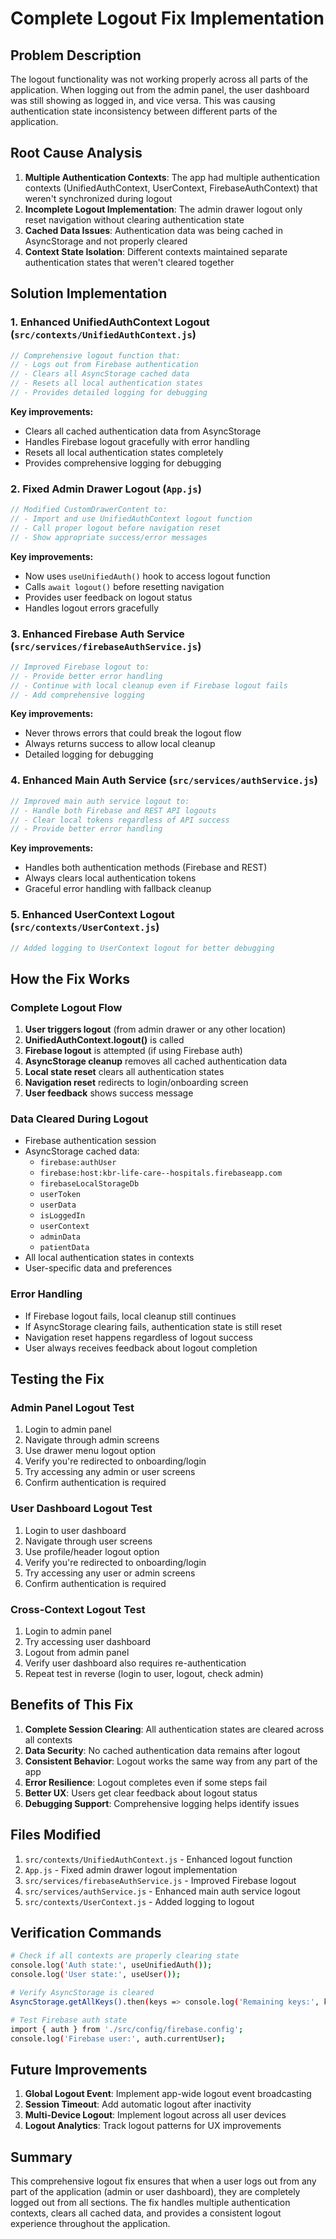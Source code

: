 # Complete Logout Fix Implementation

## Problem Description
The logout functionality was not working properly across all parts of the application. When logging out from the admin panel, the user dashboard was still showing as logged in, and vice versa. This was causing authentication state inconsistency between different parts of the application.

## Root Cause Analysis
1. **Multiple Authentication Contexts**: The app had multiple authentication contexts (UnifiedAuthContext, UserContext, FirebaseAuthContext) that weren't synchronized during logout
2. **Incomplete Logout Implementation**: The admin drawer logout only reset navigation without clearing authentication state
3. **Cached Data Issues**: Authentication data was being cached in AsyncStorage and not properly cleared
4. **Context State Isolation**: Different contexts maintained separate authentication states that weren't cleared together

## Solution Implementation

### 1. Enhanced UnifiedAuthContext Logout (`src/contexts/UnifiedAuthContext.js`)
```javascript
// Comprehensive logout function that:
// - Logs out from Firebase authentication
// - Clears all AsyncStorage cached data
// - Resets all local authentication states
// - Provides detailed logging for debugging
```

**Key improvements:**
- Clears all cached authentication data from AsyncStorage
- Handles Firebase logout gracefully with error handling
- Resets all local authentication states completely
- Provides comprehensive logging for debugging

### 2. Fixed Admin Drawer Logout (`App.js`)
```javascript
// Modified CustomDrawerContent to:
// - Import and use UnifiedAuthContext logout function
// - Call proper logout before navigation reset
// - Show appropriate success/error messages
```

**Key improvements:**
- Now uses `useUnifiedAuth()` hook to access logout function
- Calls `await logout()` before resetting navigation
- Provides user feedback on logout status
- Handles logout errors gracefully

### 3. Enhanced Firebase Auth Service (`src/services/firebaseAuthService.js`)
```javascript
// Improved Firebase logout to:
// - Provide better error handling
// - Continue with local cleanup even if Firebase logout fails
// - Add comprehensive logging
```

**Key improvements:**
- Never throws errors that could break the logout flow
- Always returns success to allow local cleanup
- Detailed logging for debugging

### 4. Enhanced Main Auth Service (`src/services/authService.js`)
```javascript
// Improved main auth service logout to:
// - Handle both Firebase and REST API logouts
// - Clear local tokens regardless of API success
// - Provide better error handling
```

**Key improvements:**
- Handles both authentication methods (Firebase and REST)
- Always clears local authentication tokens
- Graceful error handling with fallback cleanup

### 5. Enhanced UserContext Logout (`src/contexts/UserContext.js`)
```javascript
// Added logging to UserContext logout for better debugging
```

## How the Fix Works

### Complete Logout Flow
1. **User triggers logout** (from admin drawer or any other location)
2. **UnifiedAuthContext.logout()** is called
3. **Firebase logout** is attempted (if using Firebase auth)
4. **AsyncStorage cleanup** removes all cached authentication data
5. **Local state reset** clears all authentication states
6. **Navigation reset** redirects to login/onboarding screen
7. **User feedback** shows success message

### Data Cleared During Logout
- Firebase authentication session
- AsyncStorage cached data:
  - `firebase:authUser`
  - `firebase:host:kbr-life-care--hospitals.firebaseapp.com`
  - `firebaseLocalStorageDb`
  - `userToken`
  - `userData`
  - `isLoggedIn`
  - `userContext`
  - `adminData`
  - `patientData`
- All local authentication states in contexts
- User-specific data and preferences

### Error Handling
- If Firebase logout fails, local cleanup still continues
- If AsyncStorage clearing fails, authentication state is still reset
- Navigation reset happens regardless of logout success
- User always receives feedback about logout completion

## Testing the Fix

### Admin Panel Logout Test
1. Login to admin panel
2. Navigate through admin screens
3. Use drawer menu logout option
4. Verify you're redirected to onboarding/login
5. Try accessing any admin or user screens
6. Confirm authentication is required

### User Dashboard Logout Test
1. Login to user dashboard
2. Navigate through user screens
3. Use profile/header logout option
4. Verify you're redirected to onboarding/login
5. Try accessing any user or admin screens
6. Confirm authentication is required

### Cross-Context Logout Test
1. Login to admin panel
2. Try accessing user dashboard
3. Logout from admin panel
4. Verify user dashboard also requires re-authentication
5. Repeat test in reverse (login to user, logout, check admin)

## Benefits of This Fix

1. **Complete Session Clearing**: All authentication states are cleared across all contexts
2. **Data Security**: No cached authentication data remains after logout
3. **Consistent Behavior**: Logout works the same way from any part of the app
4. **Error Resilience**: Logout completes even if some steps fail
5. **Better UX**: Users get clear feedback about logout status
6. **Debugging Support**: Comprehensive logging helps identify issues

## Files Modified

1. `src/contexts/UnifiedAuthContext.js` - Enhanced logout function
2. `App.js` - Fixed admin drawer logout implementation
3. `src/services/firebaseAuthService.js` - Improved Firebase logout
4. `src/services/authService.js` - Enhanced main auth service logout
5. `src/contexts/UserContext.js` - Added logging to logout

## Verification Commands

```bash
# Check if all contexts are properly clearing state
console.log('Auth state:', useUnifiedAuth());
console.log('User state:', useUser());

# Verify AsyncStorage is cleared
AsyncStorage.getAllKeys().then(keys => console.log('Remaining keys:', keys));

# Test Firebase auth state
import { auth } from './src/config/firebase.config';
console.log('Firebase user:', auth.currentUser);
```

## Future Improvements

1. **Global Logout Event**: Implement app-wide logout event broadcasting
2. **Session Timeout**: Add automatic logout after inactivity
3. **Multi-Device Logout**: Implement logout across all user devices
4. **Logout Analytics**: Track logout patterns for UX improvements

## Summary

This comprehensive logout fix ensures that when a user logs out from any part of the application (admin or user dashboard), they are completely logged out from all sections. The fix handles multiple authentication contexts, clears all cached data, and provides a consistent logout experience throughout the application.